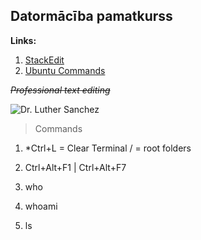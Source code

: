 ## Datormācība pamatkurss

**Links:**

 1. [StackEdit](https://stackedit.io)
 2. [Ubuntu Commands](https://linuxhint.com/basic-25-ubuntu-commands/)

*~~Professional text editing~~*

![Dr. Luther Sanchez](https://avatars.steamstatic.com/22048f2f77995c90596eee78ecd98b884789c5e5_full.jpg)

> Commands

1. *Ctrl+L = Clear Terminal
/ = root folders

2. Ctrl+Alt+F1 | Ctrl+Alt+F7

3. who

4. whoami

5. ls
